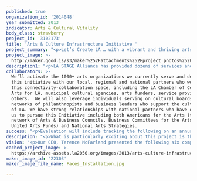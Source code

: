 ```yaml
---
published: true
organization_id: '2014048'
year_submitted: 2013
indicator: Arts & Cultural Vitality
body_class: strawberry
project_id: '3102173'
title: 'Arts & Culture Infrastructure Initiative '
project_summary: "<p>Let’s Create LA … with a vibrant and thriving arts and culture infrastructure initiative. \r\n<p>Greater LA has a robust and active cultural scene, with more artists and arts organizations per capita than almost any other region in the country.  LA is also home to a powerful and productive economy that generates billions of dollars a year in a variety of industries, helping to make California the 8th-largest economy in the world. However, as the LA2050 Report indicates, financial support for the arts is weak compared to other major markets.  This deficiency is created by a low number of private culturally-focused foundations, low levels of corporate sponsorship, and most importantly, a gap that exists between business managers and executives who want to engage with the cultural life of LA.   In contrast to many other regions that have robust Board Placement programs, Arts & Business Councils, and United Arts Funds, LA has very limited programs to prepare for and match business/civic leaders for service on cultural arts non-profit boards.  LA STAGE Alliance hopes to address these concerns by becoming a robust cultural alliance, providing service to the entire arts, business, and philanthropy community. We have completed the initial research for the Arts & Culture Infrastructure Initiative. A LA2050 grant is needed as ‘seed money’ to allow us to fast track this initiative by piloting test cases, developing program/operations and fundraising plans and creating a network of invested stakeholders through a series of interviews, surveys, convenings and research reports. Our research indicates that the Initiative has the potential to be financially self-sustaining through both earned and contributed revenue after the two-year pilot phase. \r\n\r\n<p>The Initiative will include the following three components:\r\n<p>1.\tArts & Business Conduit:     \r\nWe want to serve as the conduit between the arts and business community. We will build relationships with the top 50 institutions with demonstrated arts board participation from our research.   We will interview key leadership and corporate social responsibility officers on their formal and informal board placement, leadership development and community outreach strategies. Our goal would be for the talented employees of top corporations in the region to be trained on arts board service and be placed with a cultural organization that both matches their interests and expands their understanding of the cultural infrastructure of Greater LA. \r\n<p>Engaging Los Angelinos with cultural board service by itself is not enough.  We will create ongoing Board Support Networks between board members at cultural organizations for mutual support, similar to support networks in other fields through surveys, communications, convenings and networking events.  Arts non-profits often run into challenges that their boards do not have knowledge in and may feel at a loss on how to effectively address.  By creating networks between board members - including mentor-mentee relationships and periodic gatherings of board members/board chairs, etc - major decision-making challenges can be addressed with the knowledge base and community support of leaders from across the region. We will consult with national thought leaders in leadership development and arts non-profit management to create the program design for the Arts & Business Conduit.\r\n\r\n<p>2. Region-wide Arts Fund:   \r\nWe will develop a plan to create a Region Wide Arts Fund through workplace giving, employee-driven corporate sponsorship support, individual donations from high-net-worth individuals and crowd sourced methodologies.   By engaging with the businesses of Greater LA through the Board Placement and Development process, we expect that many LA citizens will be identified who are interested in the cultural landscape of LA, but who are not in a place to engage immediately through Board service.   This component of the program will provide a pathway for those who want to support the LA cultural infrastructure without board service. The funds raised will be distributed through re-granting to support parts of LA’s cultural landscape that are often overlooked or underfunded. \r\n\r\n<p>3. Arts & Cultural Alliance Pilot\r\nWe will pilot the expansion of our programming, from serving the performing arts predominately to serving the entire arts and culture sector through the following channels: Current Program Outreach, Expansion of LASTAGETimes.com Arts Journalism coverage, and Research and Program Development. This will lead to a new mission, new name/branding and a more robust operation. We would conduct outreach to build awareness of these benefits to an expanded arts population while simultaneously working with the broader community to ascertain what community-specific services and programs are still needed.</p>"
project_image: >-
  http://maker.good.is/s3/maker%252Fattachments%252Fproject_photos%252Fimages%252F22303%252Fdisplay%252FFaces_Installation.jpg=c570x385
description1: "<p>LA STAGE Alliance has provided dozens of services and short-to-long term initiatives over our 30 year history.  A few highlights include:</p>\r\n\r\n<p>1. The creation of the LA STAGE ARTS CENSUS, in partnership with TRG Arts, that is now the largest and most robust collective dataset of cultural patrons in LA’s history with over four million unique households currently included.</p>\r\n\r\nhttp://www.laimyours.com/40804/what-is-up-with-la2050/2.  The creation of the LA PatronManager CRM initiative, providing gold-standard corporate data technology services to arts organizations at zero cost, through a multi-pronged partnership with a for-profit technology firm (Patron Technology), a corporate foundation (Salesforce Foundation), private foundations (the James Irvine and Doris Duke Charitable Foundations), over 100 non-profit arts organizations, and a non-profit service organization (LA STAGE Alliance).</p>\r\n\r\n<p>3.  The creation of LA STAGE Magazine in 2001, which moved online to become the award-winning LASTAGETimes.com in 2009.  It is now guided by Editor-in-Chief Deborah Behrens and is the largest professional journalism outlet in Los Angeles dedicated specifically to in-depth, quality coverage of Los Angeles performing arts.</p>\r\n\r\n<p>4.  The founding of the LA STAGE Warehouse Co-op, a 10,000 square foot shared materials facility for the LA theater community, saving LA theaters thousands of dollars a year and preventing the loss of tons of reusable materials (sets, props, costumes, equipment) that would otherwise be sent to landfills.</p>\r\n\r\n<p>5.  The creation of the LA STAGE Ovation Awards, now in their 24th year, the highest-profile awards for excellence in theater on the West Coast.  The Ovation Awards consider over 400 productions each year; celebrate over 150 nominees and 35 Ovation recipients at an annual black-tie ceremony, which is attended by 1300 leaders of the LA cultural community.</p>\r\n\r\n<p>6.  Hosting the 2011 Theatre Communications Group Conference in Los Angeles – the first time it had been to LA in its 50 year history – bringing over 1,000 theater professionals from around the country to Downtown LA, in conjunction with the first ever RADAR LA international theater festival.</p>"
collaborators: >-
  We’ll activate the 1000+ arts organizations we currently serve and develop
  this initiative with our local, regional and national partners who work in
  this connectivity-collaboration space, including the LA Chamber of Commerce,
  Arts for LA, municipal cultural agencies, arts funders, service providers and
  others.  We will also leverage individuals serving on cultural boards,
  networks of philanthropists and business leaders who support the cultural life
  of LA. We have strong relationships with national partners who have encouraged
  us to pursue this Initiative including both Americans for the Arts (their
  network of Arts & Business Councils, Business Committees for the Arts and
  United Arts Funds) and National Arts Strategies.
success: "<p>Evaluation will include tracking the following on an annual basis, with the first data being derived from a comparison of the pre- and post- LA2050 activity period (June 2013 and December 2013).</p>\r\n\r\n<p>1. How many individuals, arts organizations, corporations and philanthropic entities are engaged with the Initiative?</p>\r\n\r\n<p>2. Have we increased the number of diverse, non-performing arts entities participating in current LA STAGE Alliance programs.</p>\r\n\r\n<p>3. Have we created Program/Operations/Fund Development Plans for all three aspects of the initiative.</p>\r\n\r\n<p>4. Have Advisory Councils and Task Force/Working Groups been established with work plans and timelines?</p>\r\n\r\n<p>5. What changes in satisfaction occur for non-profit Executive Directors regarding the participation and support of the Board?</p>\r\n\r\n<p>6. What changes in satisfaction occurred for current Board members regarding the participation and support of other Board members?</p>\r\n\r\n<p>7. How many Board members of non-profits met new colleagues (on their Board or on other Boards) through the Initiative?</p>\r\n\r\n<p>8. How much funding for cultural organizations was raised and distributed through the regional Arts fund program? How many individuals or organizations participated?</p>\r\n\r\n<p>9. What changes in compensation for artists and arts administrators have occurred since the beginning of the Initiative, both with-in individual organizations and across all participating cultural organizations?</p>"
description: "<p>What is particularly exciting about this project is that it will not only impact the Arts & Cultural Vitality indicator, but also the Social Connectedness and Income and Employment indicators.  The core of the Initiative is to build an engaged and active web of relationships between Angelinos and arts and culture non-profits through arts participation, board volunteerism (Social Connectedness) and philanthropy.  In turn, these engaged citizens will bring more resources– financial and knowledge based– to non-profit cultural organizations and thus improve the success of those organizations. Ultimately, better-supported arts organizations will help increase compensation and standards of living for artists and arts administrators, which is a significant challenge in the LA cultural landscape.</p>\r\n\r\n<p>LA STAGE Alliance’s major strengths are building relationships and aggregating resources. This project is a great example of the work we do.  We have two sectors (for-profit corporate businesses and non-profit cultural institutions) that could greatly benefit from working together on many levels.   The for-profit employees will have the opportunity to gain skills, network with each other, and become personally invested in the cultural organizations and artists in their communities in a way that is tailored to their individual interests and needs.  The artists and cultural organizations will make huge strides in organizational stability, sharper mission focus and strategic planning by engaging with a new set of talented and trained board members and will thrive with an infusion of new services and funding streams. This Initiative will build a growing set of passionate professionals on both the for- and non-profit sides, who are excited about LA’s cultural landscape.  They will be given the necessary tools to take our current cultural assets and turn them into a powerhouse that will propel Los Angeles into truly being the Cultural Capital of the United States.</p>"
vision: "<p>Our CEO, Terence McFarland presented the following six components of a vibrant and thriving arts ecology in 2050 at the community meeting on the Arts & Culture Indicator:</p>\r\n\r\n<p>1. Multi-use community arts centers exist in every neighborhood with multi-lingual around the clock program composed of participatory, professionally produced or presented and commercial or purchasable product.</p>\r\n\r\n<p>2. The LA region enjoys the highest per capita investment in the arts from Government, Individuals AND the Corporate Sector.</p>\r\n\r\n<p>3. Business Leaders from every sector are clamoring to join Arts and Culture Non Profit Boards – Arts groups enjoy a waiting list for potential Board members.</p>\r\n\r\n<p>4. All artists are making a living wage.</p>\r\n\r\n<p>5. Artists of every discipline are in residence at the top 200 businesses in the region and every major municipal agency.</p>\r\n\r\n<p>6. Low income residents enjoy free access to and feel welcomed at any arts experience they choose at all arts organization in the region.</p>\r\n\r\n<p>The Board and Giving networks will become a core group of LA’s ecology and civic engagement that participation in them will be a given.  Once you reach a certain level of career progression in any field in Los Angeles, it will be socially presumed that you join your peers in Board service within LA’s cultural non-profit sector.</p>\r\n\r\n<p>After 30+ years of these mutually beneficial relationships taking root, it will be hard to see where ‘for profit’ businesses end and ‘non-profit’ organizations begin.   You will find more for- and non-profit businesses fusing into cooperative ventures beyond sharing board members.  For example, it will become a standard practice for art experiences to be incorporated into the business activities of a store or restaurant.</p>\r\n\r\n<p>Participation in our Regional Arts Fund will be so commonplace that it will feel like a tithing at church to all those above the poverty line in the region.</p>\r\n\r\n<p>Los Angeles will be known as the Cultural Capital of America - the ‘Creative Powerhouse’- where a vast economy is driven by creative activities at every level; where business acumen is tightly woven with art to reach higher levels of community impact and artistry.  New generations of cultural innovation will springboard from LA.   The best and brightest minds of Los Angeles will collaborate effortlessly, propel our region forward, and help the LA arts sector grow economically and culturally to inspire all of America and the world.</p>"
cached_project_image: >-
  https://archive-assets.la2050.org/images/2013/arts-culture-infrastructure-initiative/maker.good.is/s3/maker%252Fattachments%252Fproject_photos%252Fimages%252F22303%252Fdisplay%252FFaces_Installation.jpg=c570x385.jpg
maker_image_id: '22303'
maker_image_file_name: Faces_Installation.jpg

---
```

